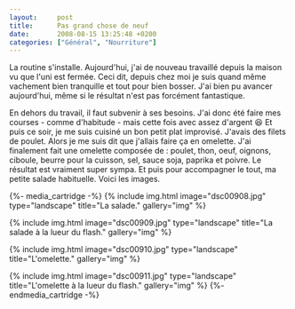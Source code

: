 ```yaml
---
layout:     post
title:      Pas grand chose de neuf
date:       2008-08-15 13:25:48 +0200
categories: ["Général", "Nourriture"]
---
```


La routine s'installe. Aujourd'hui, j'ai de nouveau travaillé depuis la maison vu que l'uni est fermée. Ceci dit,
depuis chez moi je suis quand même vachement bien tranquille et tout pour bien bosser. J'ai bien pu avancer
aujourd'hui, même si le résultat n'est pas forcément fantastique.

<!--more-->

En dehors du travail, il faut subvenir à ses besoins. J'ai donc été faire mes courses - comme d'habitude - mais
cette fois avec assez d'argent :laughing: Et puis ce soir, je me suis cuisiné un bon petit plat improvisé. J'avais des
filets de poulet. Alors je me suis dit que j'allais faire ça en omelette. J'ai finalement fait une omelette
composée de : poulet, thon, oeuf, oignons, ciboule, beurre pour la cuisson, sel, sauce soja, paprika et poivre. Le
résultat est vraiment super sympa. Et puis pour accompagner le tout, ma petite salade habituelle. Voici les images.

{%- media_cartridge -%}
{% include img.html
    image="dsc00908.jpg"
    type="landscape"
    title="La salade."
    gallery="img"
%}

{% include img.html
    image="dsc00909.jpg"
    type="landscape"
    title="La salade à la lueur du flash."
    gallery="img"
%}

{% include img.html
    image="dsc00910.jpg"
    type="landscape"
    title="L'omelette."
    gallery="img"
%}

{% include img.html
    image="dsc00911.jpg"
    type="landscape"
    title="L'omelette à la lueur du flash."
    gallery="img"
%}
{%- endmedia_cartridge -%}
